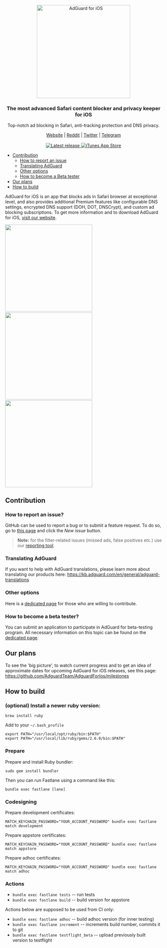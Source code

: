 <p align="center">
  <img src="https://cdn.adguard.com/public/Adguard/Common/Logos/ios.svg" width="300px" alt="AdGuard for iOS"
 />
  </p>
<h3 align="center">The most advanced Safari content blocker and privacy keeper for iOS</h3>
<p align="center">
  Top-notch ad blocking in Safari, anti-tracking protection and DNS privacy.
</p>
  
  <p align="center">
    <a href="https://adguard.com/">Website</a> |
    <a href="https://reddit.com/r/Adguard">Reddit</a> |
    <a href="https://twitter.com/AdGuard">Twitter</a> |
    <a href="https://t.me/adguard_en">Telegram</a>
    <br/><br/>

  <a href="https://github.com/AdguardTeam/AdguardForiOS/releases">
      <img src="https://img.shields.io/github/release/AdguardTeam/AdguardForiOS/all.svg" alt="Latest release" />
  </a>
  <a href="https://agrd.io/ios">
    <img alt="iTunes App Store" src="https://img.shields.io/itunes/v/1047223162.svg">
  </a>
  </p>

- [Contribution](#contribution)
  - [How to report an issue](#issue)
  - [Translating AdGuard](#contribution-translating)
  - [Other options](#contribution-other)
  - [How to become a Beta tester](#beta-tester)
- [Our plans](#our-plans)
- [How to build](#how-to-build)

AdGuard for iOS is an app that blocks ads in Safari browser at exceptional level, and also provides additional Premium features like configurable DNS settings, encrypted DNS support (DOH, DOT, DNSCrypt), and custom ad blocking subscriptions. To get more information and to download AdGuard for iOS, [visit our website](https://adguard.com/adguard-ios/overview.html).

<img src="https://cdn.adguard.com/public/Adguard/iOS/screenshots/iOS2.png" width="280">&nbsp;<img src="https://cdn.adguard.com/public/Adguard/iOS/screenshots/iOS3.png" width="280">&nbsp;<img src="https://cdn.adguard.com/public/Adguard/iOS/screenshots/iOSD.png" width="280">

<a id="contribution"></a>

## Contribution

<a id="issue"></a>

### How to report an issue?

GitHub can be used to report a bug or to submit a feature request. To do so, go to [this page](https://github.com/AdguardTeam/AdGuardforiOS/issues) and click the _New issue_ button.

> **Note:** for the filter-related issues (missed ads, false positives etc.) use our [reporting tool](https://reports.adguard.com/new_issue.html).

<a id="contribution-translating"></a>

### Translating AdGuard

If you want to help with AdGuard translations, please learn more about translating our products here: https://kb.adguard.com/en/general/adguard-translations

<a id="contribution-other"></a>

### Other options

Here is a [dedicated page](https://adguard.com/contribute.html) for those who are willing to contribute.

<a id="beta-tester"></a>

### How to become a beta tester?

You can submit an application to participate in AdGuard for beta-testing program. All necessary information on this topic can be found on the [dedicated page](https://adguard.com/beta.html).

<a id="our-plans"></a>

## Our plans

To see the 'big picture', to watch current progress and to get an idea of approximate dates for upcoming AdGuard for iOS releases, see this page: https://github.com/AdguardTeam/AdguardForIos/milestones

<a id="how-to-build"></a>

## How to build

### (optional) Install a newer ruby version:

```
brew install ruby
```

Add to your `~/.bash_profile`

```
export PATH="/usr/local/opt/ruby/bin:$PATH"
export PATH="/usr/local/lib/ruby/gems/2.6.0/bin:$PATH"
```

### Prepare

Prepare and install Ruby bundler:

```
sudo gem install bundler
```

Then you can run Fastlane using a command like this:

```
bundle exec fastlane [lane]
```

### Codesigning

Prepare development certificates:

```
MATCH_KEYCHAIN_PASSWORD="YOUR_ACCOUNT_PASSWORD" bundle exec fastlane match development
```

Prepare appstore certificates:

```
MATCH_KEYCHAIN_PASSWORD="YOUR_ACCOUNT_PASSWORD" bundle exec fastlane match appstore
```

Prepare adhoc certificates:

```
MATCH_KEYCHAIN_PASSWORD="YOUR_ACCOUNT_PASSWORD" bundle exec fastlane match adhoc
```

### Actions

- `bundle exec fastlane tests` -- run tests
- `bundle exec fastlane build` -- build version for appstore

Actions below are supposed to be used from CI only:

- `bundle exec fastlane adhoc` -- build adhoc version (for inner testing)
- `bundle exec fastlane increment` -- increments build number, commits it to git
- `bundle exec fastlane testflight_beta` -- upload previously built version to testflight
